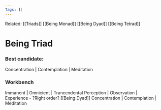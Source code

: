 ```yaml
---
Tags: []
---
```

Related: [[Triads]] [[Being Monad]] [[Being Dyad]] [[Being Tetrad]]
# Being Triad

### Best candidate:
Concentration | Contemplation | Meditation

### Workbench
Immanent | Omnicient | Trancendental 
Perception | Observation | Experience   -  ?Right order? [[Being Dyad]]
Concentration | Contemplation | Meditation
